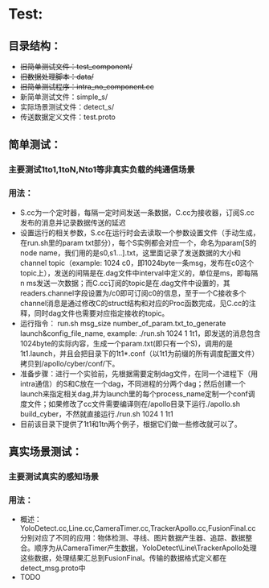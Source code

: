 # Test:
## 目录结构：
- ~~旧简单测试文件：test_component/~~
- ~~旧数据处理脚本：data/~~
- ~~旧简单测试程序：intra_no_component.cc~~
- 新简单测试文件：simple_s/
- 实际场景测试文件：detect_s/
- 传送数据定义文件：test.proto
## 简单测试：
### 主要测试1to1,1toN,Nto1等非真实负载的纯通信场景
### 用法：
- S.cc为一个定时器，每隔一定时间发送一条数据，C.cc为接收器，订阅S.cc发布的消息并记录数据传送的延迟
- 设置运行的相关参数，S.cc在运行时会去读取一个参数设置文件（手动生成，在run.sh里的param txt部分），每个S实例都会对应一个，命名为param[S的node name，我们用的是s0,s1...].txt，这里面记录了发送数据的大小和channel topic（example: 1024 c0，即1024byte一条msg，发布在c0这个topic上），发送的间隔是在.dag文件中interval中定义的，单位是ms，即每隔n ms发送一次数据；而C.cc订阅的topic是在.dag文件中设置的，其readers.channel字段设置为/c0即可订阅c0的信息，至于一个C接收多个channel消息是通过修改C的struct结构和对应的Proc函数完成，见C.cc的注释，同时dag文件也需要对应指定接收的topic。
- 运行指令： run.sh msg_size number_of_param.txt_to_generate launch&config_file_name, example: ./run.sh 1024 1 1t1，即发送的消息包含1024byte的实际内容，生成一个param.txt(即只有一个S)，调用的是1t1.launch，并且会把目录下的1t1*.conf（以1t1为前缀的所有调度配置文件）拷贝到/apollo/cyber/conf/下。
- 准备步骤：进行一个实验前，先根据需要定制dag文件，在同一个进程下（用intra通信）的S和C放在一个dag，不同进程的分两个dag；然后创建一个launch来指定相关dag,并为launch里的每个process_name定制一个conf调度文件；如果修改了cc文件需要编译则在/apollo目录下运行./apollo.sh build_cyber，不然就直接运行./run.sh 1024 1 1t1
- 目前该目录下提供了1t1和1tn两个例子，根据它们做一些修改就可以了。
## 真实场景测试：
### 主要测试真实的感知场景
### 用法：
- 概述：YoloDetect.cc,Line.cc,CameraTimer.cc,TrackerApollo.cc,FusionFinal.cc分别对应了不同的应用：物体检测、寻线、图片数据产生器、追踪、数据整合。顺序为从CameraTimer产生数据，YoloDetect\Line\TrackerApollo处理这些数据，处理结果汇总到FusionFinal。传输的数据格式定义都在detect_msg.proto中
- TODO
